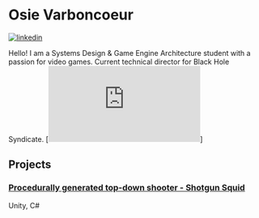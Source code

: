 # Osie Varboncoeur

[![linkedin](https://img.shields.io/static/v1?&color=2867b2&label=&labelColor=424242&logo=linkedin&logoColor=fff&message=linkedin&&style=flat-square)](https://www.linkedin.com/in/jaime-varboncoeur/)

Hello! I am a Systems Design & Game Engine Architecture student with a passion for video games. 
Current technical director for Black Hole Syndicate.
[![résumé](https://github.com/DocNos/DocNos.github.io/blob/main/assets/_Current-Resume.pdf)]

## Projects
### [Procedurally generated top-down shooter - Shotgun Squid](https://github.com/DocNos/NosEngine) 
Unity, C#


